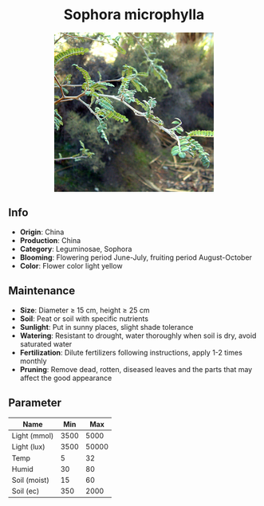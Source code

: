 <h1 align='center'>Sophora microphylla</h1>
<p align="center">
    <img 
        align='center'
        width='320'
        src="../images/sophora microphylla.png" 
        alt='Sophora microphylla' />
</p>

## Info

 - **Origin**: China
 - **Production**: China
 - **Category**: Leguminosae, Sophora
 - **Blooming**: Flowering period June-July, fruiting period August-October
 - **Color**: Flower color light yellow

## Maintenance

 - **Size**: Diameter ≥ 15 cm, height ≥ 25 cm
 - **Soil**: Peat or soil with specific nutrients
 - **Sunlight**: Put in sunny places, slight shade tolerance
 - **Watering**: Resistant to drought, water thoroughly when soil is dry, avoid saturated water
 - **Fertilization**: Dilute fertilizers following instructions, apply 1-2 times monthly
 - **Pruning**: Remove dead, rotten, diseased leaves and the parts that may affect the good appearance

## Parameter

| Name         | Min  | Max   |
|--------------|------|-------|
| Light (mmol) | 3500 | 5000  |
| Light (lux)  | 3500 | 50000 |
| Temp         | 5    | 32    |
| Humid        | 30   | 80    |
| Soil (moist) | 15   | 60    |
| Soil (ec)    | 350  | 2000  |